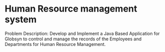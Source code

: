 # Human Resource management system
  Problem Description: Develop and Implement a Java Based Application for Globsyn to control and manage the records of the Employees and Departments for Human Resource Management.
